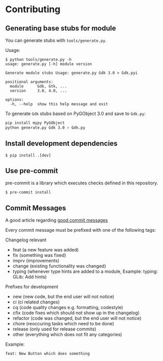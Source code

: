 # Contributing

## Generating base stubs for module

You can generate stubs with `tools/generate.py`.

Usage:

```shellsession
$ python tools/generate.py -h
usage: generate.py [-h] module version

Generate module stubs Usage: generate.py Gdk 3.0 > Gdk.pyi

positional arguments:
  module      Gdk, Gtk, ...
  version     3.0, 4.0, ...

options:
  -h, --help  show this help message and exit
```

To generate `Gdk` stubs based on PyGObject 3.0 and save to `Gdk.py`:

```bash
pip install mypy PyGObject
python generate.py Gdk 3.0 > Gdk.py
```

## Install development dependencies

    $ pip install .[dev]

## Use pre-commit

pre-commit is a library which executes checks defined in this repository.

    $ pre-commit install

## Commit Messages

A good article regarding [good commit messages](https://chris.beams.io/posts/git-commit/)

Every commit message must be prefixed with one of the following tags:

Changelog relevant

- feat      (a new feature was added)
- fix       (something was fixed)
- imprv     (improvements)
- change    (existing functionality was changed)
- typing    (whenever type hints are added to a module, Example: typing: GLib: Add hints)

Prefixes for development

- new       (new code, but the end user will not notice)
- ci        (ci related changes)
- cq        (code quality changes e.g. formatting, codestyle)
- cfix      (code fixes which should not show up in the changelog)
- refactor  (code was changed, but the end user will not notice)
- chore     (reoccuring tasks which need to be done)
- release   (only used for release commits)
- other     (everything which does not fit any categories)

Example:

`feat: New Button which does something`
